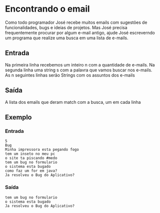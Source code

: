 # Encontrando o email

Como todo programador José recebe muitos emails com sugestões de funcionalidades, bugs e ideias de projetos. Mas José precisa frequentemente procurar por algum e-mail antigo, ajude José escreverndo um programa que realize uma busca em uma lista de e-mails.

## Entrada
Na primeira linha recebemos um inteiro n com a quantidade de e-mails. Na segunda linha uma string s com a palavra que vamos buscar nos e-mails. As n seguintes linhas serão Strings com os assuntos dos e-mails

## Saída
A lista dos emails que deram match com a busca, um em cada linha

## Exemplo

### Entrada

```
5
Bug
Minha impressora esta pegando fogo
tem um inseto no meu pc
o site ta piscando #medo
tem um bug no formulario
o sistema esta bugado
como faz um for em java?
Ja resolveu o Bug do Aplicativo?
```

### Saída

```
tem um bug no formulario
o sistema esta bugado
Ja resolveu o Bug do Aplicativo?
```